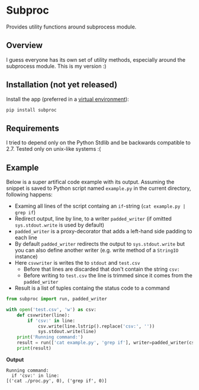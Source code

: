 # Subproc

Provides utility functions around subprocess module.

## Overview

I guess everyone has its own set of utility methods, especially around the subprocess module.
This is my version :)

## Installation (not yet released)

Install the app (preferred in a [virtual environment](https://realpython.com/python-virtual-environments-a-primer/)):

```bash
pip install subproc
```

## Requirements

I tried to depend only on the Python Stdlib and be backwards compatible to 2.7.
Tested only on unix-like systems :(

## Example

Below is a super artifical code example with its output.
Assuming the snippet is saved to Python script named `example.py` in the current directory, following happens:

- Examing all lines of the script containg an `if`-string (`cat example.py | grep if`)
- Redirect output, line by line, to a writer `padded_writer` (if omitted `sys.stdout.write` is used by default)
- `padded_writer` is a proxy-decorator that adds a left-hand side padding to each line
- By default `padded_writer` redirects the output to `sys.stdout.write` but you can also define another writer (e.g. write method of a `StringIO` instance)
- Here `csvwriter` is writes the to `stdout` and `test.csv`
  - Before that lines are discarded that don't contain the string `csv:`
  - Before writing to `test.csv` the line is trimmed since it comes from the `padded_writer`
- Result is a list of tuples containg the status code to a command

```python
from subproc import run, padded_writer

with open('test.csv', 'w') as csv:
    def csvwriter(line):
        if 'csv:' in line:
            csv.write(line.lstrip().replace('csv:', ''))
            sys.stdout.write(line)
    print('Running command:')
    result = run(['cat example.py', 'grep if'], writer=padded_writer(csvwriter))
    print(result)
```

**Output**

```
Running command:
  if 'csv:' in line:
[('cat ./proc.py', 0), ('grep if', 0)]
```

